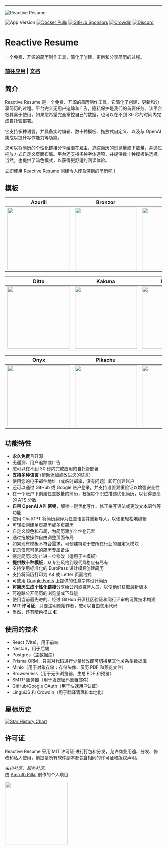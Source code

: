 ---
![Reactive Resume](https://i.imgur.com/FFc4nyZ.jpg)

![App Version](https://img.shields.io/github/package-json/version/AmruthPillai/Reactive-Resume?label=版本)
[![Docker Pulls](https://img.shields.io/docker/pulls/amruthpillai/reactive-resume)](https://hub.docker.com/repository/docker/amruthpillai/reactive-resume)
[![GitHub Sponsors](https://img.shields.io/github/sponsors/AmruthPillai)](https://github.com/sponsors/AmruthPillai)
[![Crowdin](https://badges.crowdin.net/reactive-resume/localized.svg)](https://crowdin.com/project/reactive-resume)
[![Discord](https://img.shields.io/discord/1173518977851473940?label=discord&link=https%3A%2F%2Fdiscord.gg%2FhzwkZbyvUW)](https://discord.gg/hzwkZbyvUW)

# Reactive Resume

一个免费、开源的简历制作工具，简化了创建、更新和分享简历的过程。

### [前往应用](https://rxresu.me/) | [文档](https://docs.rxresu.me/)

## 简介

Reactive Resume 是一个免费、开源的简历制作工具，它简化了创建、更新和分享简历的过程。平台完全无用户追踪和广告，隐私保护是我们的首要任务。该平台极其易于使用，如果您希望完全掌控自己的数据，也可以在不到 30 秒的时间内完成自托管部署。

它支持多种语言，并具备实时编辑、数十种模板、拖放式自定义、以及与 OpenAI 集成以提升写作能力等功能。

您可以将简历的个性化链接分享给潜在雇主，追踪简历的浏览量或下载量，并通过拖放方式自定义页面布局。平台还支持多种字体选项，并提供数十种模板供选择。当然，也提供了暗色模式，以获得更舒适的阅读体验。

立即使用 Reactive Resume 创建令人印象深刻的简历吧！

## 模板

| Azurill                                                      | Bronzor                                                     | Chikorita                                                   |
| ------------------------------------------------------------ | ----------------------------------------------------------- | ----------------------------------------------------------- |
| <img src="https://i.imgur.com/jKgo04C.jpeg" width="200px" /> | <img src="https://i.imgur.com/DFNQZP2.jpg" width="200px" /> | <img src="https://i.imgur.com/Dwv8Y7f.jpg" width="200px" /> |

| Ditto                                                       | Kakuna                                                      | Nosepass                                                    |
| ----------------------------------------------------------- | ----------------------------------------------------------- | ----------------------------------------------------------- |
| <img src="https://i.imgur.com/6c5lASL.jpg" width="200px" /> | <img src="https://i.imgur.com/268ML3t.jpg" width="200px" /> | <img src="https://i.imgur.com/npRLsPS.jpg" width="200px" /> |

| Onyx                                                        | Pikachu                                                     | Rhyhorn                                                     |
| ----------------------------------------------------------- | ----------------------------------------------------------- | ----------------------------------------------------------- |
| <img src="https://i.imgur.com/cxplXOW.jpg" width="200px" /> | <img src="https://i.imgur.com/Y9f7qsh.jpg" width="200px" /> | <img src="https://i.imgur.com/h4kQxy2.jpg" width="200px" /> |

## 功能特性

- **永久免费**且开源
- 无遥测、用户追踪或广告
- 您可以在不到 30 秒内完成应用的自托管部署
- **支持多种语言** ([帮助添加或改进您的语言](https://translate.rxresu.me/))
- 使用您的电子邮件地址（或临时邮箱，没有问题）即可创建账户
- 还可以通过 GitHub 或 Google 账户登录，并支持设置双重验证以增强安全性
- 在一个账户下创建任意数量的简历，根据每个职位描述优化简历，以获得更高的 ATS 分数
- **自带 OpenAI API 密钥**，解锁一键优化写作、修正拼写语法或更改文本语气等功能
- 使用 ChatGPT 将简历翻译为任意语言并重新导入，以便更轻松地编辑
- 可轻松创建单页简历或多页简历
- 自定义颜色和布局，为简历添加个性化元素
- 通过拖放操作自由调整页面布局
- 如果现有模板不符合需求，可创建特定于您所在行业的自定义模块
- 记录仅您可见的简历专属备注
- 锁定简历以防止进一步修改（适用于主模板）
- **提供数十种模板**，从专业风格到现代风格应有尽有
- 支持使用标准化的 EuroPass 设计模板创建简历
- 支持将简历打印为 A4 或 Letter 页面格式
- 可使用 [Google Fonts](https://fonts.google.com/) 上提供的任意字体设计简历
- **将简历生成个性化链接**分享给公司或招聘人员，以便他们获取最新版本
- 可追踪公开简历的浏览量或下载量
- 使用当前最先进的、经过 GitHub 开源社区验证和同行评审的可靠技术构建
- **MIT 许可证**，只要注明原始作者，您可以自由使用代码
- 当然，还有暗色模式 🌓

## 使用的技术

- React (Vite)，用于前端
- NestJS，用于后端
- Postgres（主数据库）
- Prisma ORM，只需对代码进行少量修改即可切换至其他关系型数据库
- Minio（用于对象存储：存储头像、简历 PDF 和预览文件）
- Browserless（用于无头浏览器，生成 PDF 和预览）
- SMTP 服务器（用于发送密码重置邮件）
- GitHub/Google OAuth（用于快速用户认证）
- LinguiJS 和 Crowdin（用于翻译管理和本地化）

## 星标历史

<a href="https://star-history.com/#AmruthPillai/Reactive-Resume&Date">
  <picture>
    <source media="(prefers-color-scheme: dark)" srcset="https://api.star-history.com/svg?repos=AmruthPillai/Reactive-Resume&type=Date&theme=dark" />
    <source media="(prefers-color-scheme: light)" srcset="https://api.star-history.com/svg?repos=AmruthPillai/Reactive-Resume&type=Date" />
    <img alt="Star History Chart" src="https://api.star-history.com/svg?repos=AmruthPillai/Reactive-Resume&type=Date" />
  </picture>
</a>

## 许可证

Reactive Resume 采用 MIT 许可证 进行打包和分发，允许商业用途、分发、修改和私人使用，前提是所有软件副本都包含相同的许可证和版权声明。

_来自社区，服务社区。_  
由 [Amruth Pillai](https://www.amruthpillai.com/) 创作的个人项目

<p>
  <a href="https://www.digitalocean.com/?utm_medium=opensource&utm_source=Reactive-Resume">
    <img src="https://opensource.nyc3.cdn.digitaloceanspaces.com/attribution/assets/PoweredByDO/DO_Powered_by_Badge_blue.svg" width="200px">
  </a>
</p>